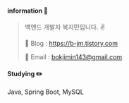 #### information 📝
> 백엔드 개발자 복지민입니다. ✌️ <p>
 📌 Blog : https://b-jm.tistory.com <p>
 📧 Email : bokjimin143@gmail.com

#### Studying ✏️
 Java, Spring Boot, MySQL

<!--
**b-jm/b-jm** is a ✨ _special_ ✨ repository because its `README.md` (this file) appears on your GitHub profile.

Here are some ideas to get you started:

- 🔭 I’m currently working on ...
- 🌱 I’m currently learning ...
- 👯 I’m looking to collaborate on ...
- 🤔 I’m looking for help with ...
- 💬 Ask me about ...
- 📫 How to reach me: ...
- 😄 Pronouns: ...
- ⚡ Fun fact: ...
-->
